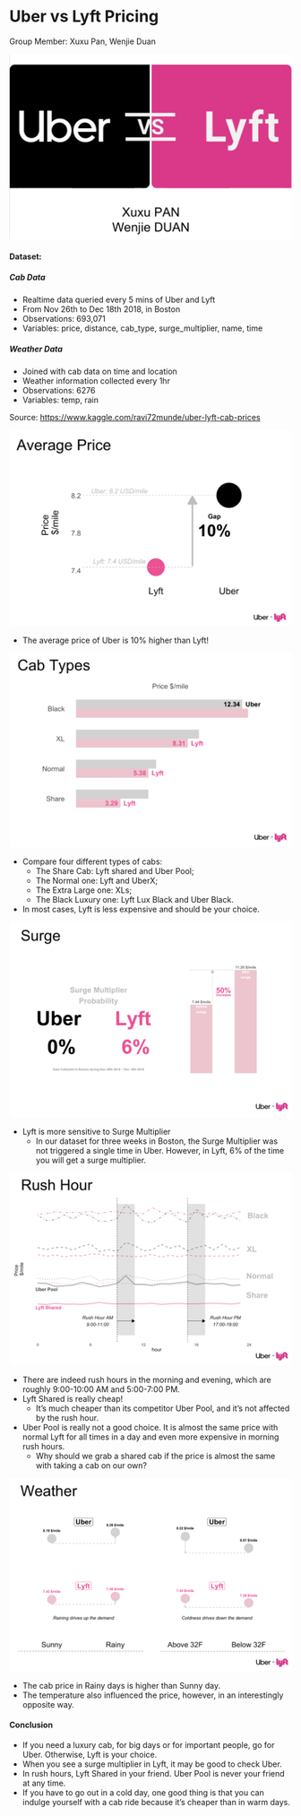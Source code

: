 # Uber vs Lyft Pricing
Group Member: Xuxu Pan, Wenjie Duan

![image](images/1.png)

#### Dataset:

##### Cab Data

-  Realtime data queried every 5 mins of Uber and Lyft
-  From Nov 26th to Dec 18th 2018, in Boston
-  Observations: 693,071
-  Variables: price, distance, cab_type, surge_multiplier, name, time

##### Weather Data
- Joined with cab data on time and location
- Weather information collected every 1hr
- Observations: 6276
- Variables: temp, rain

Source: https://www.kaggle.com/ravi72munde/uber-lyft-cab-prices

![image](images/avg_price.png)
- The average price of Uber is 10% higher than Lyft!

![image](images/cab_type.png)
- Compare four different types of cabs:
  - The Share Cab: Lyft shared and Uber Pool;
  - The Normal one: Lyft and UberX;
  - The Extra Large one: XLs;
  - The Black Luxury one: Lyft Lux Black and Uber Black.
- In most cases, Lyft is less expensive and should be your choice. 

![image](images/surge.png)
- Lyft is more sensitive to Surge Multiplier
  - In our dataset for three weeks in Boston, the Surge Multiplier was not triggered a single time in Uber. However, in Lyft, 6% of the time you will get a surge multiplier. 

![image](images/rush_hour.png)
- There are indeed rush hours in the morning and evening, which are roughly 9:00-10:00 AM and 5:00-7:00 PM.
- Lyft Shared is really cheap! 
  - It’s much cheaper than its competitor Uber Pool, and it’s not affected by the rush hour.
- Uber Pool is really not a good choice. It is almost the same price with normal Lyft for all times in a day and even more expensive in morning rush hours.
  - Why should we grab a shared cab if the price is almost the same with taking a cab on our own?

![image](images/weather.png)
- The cab price in Rainy days is higher than Sunny day.
- The temperature also influenced the price, however, in an interestingly opposite way. 

#### Conclusion
- If you need a luxury cab, for big days or for important people, go for Uber. Otherwise, Lyft is your choice.
- When you see a surge multiplier in Lyft, it may be good to check Uber.
- In rush hours, Lyft Shared in your friend. Uber Pool is never your friend at any time.
- If you have to go out in a cold day, one good thing is that you can indulge yourself with a cab ride because it’s cheaper than in warm days.

